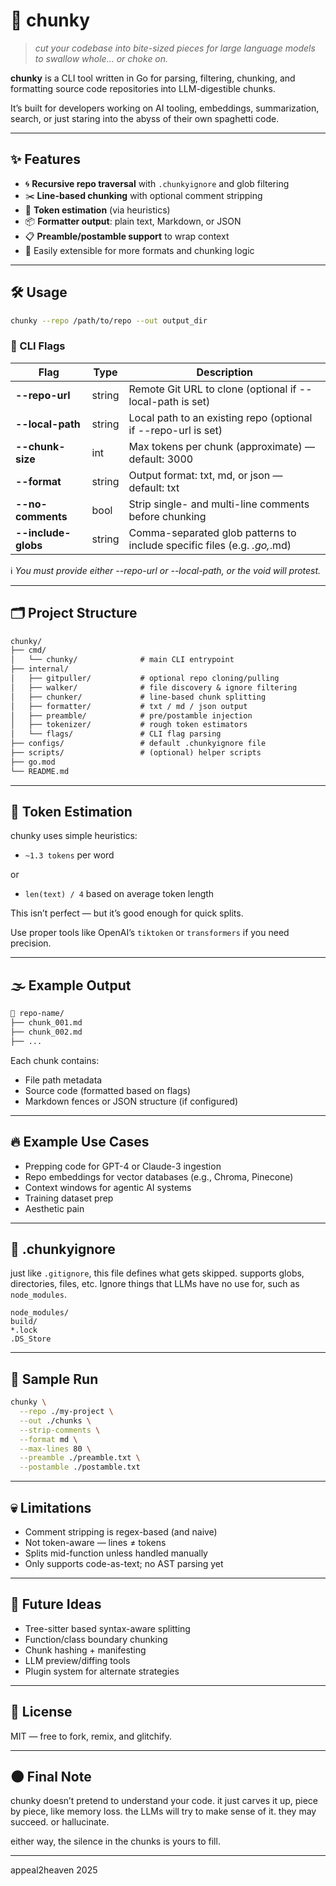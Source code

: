 # 🧩 chunky

> *cut your codebase into bite-sized pieces for large language models to swallow whole... or choke on.*

**chunky** is a CLI tool written in Go for parsing, filtering, chunking, and formatting source code repositories into LLM-digestible chunks.  

It’s built for developers working on AI tooling, embeddings, summarization, search, or just staring into the abyss of their own spaghetti code.

---

## ✨ Features

- 🌀 **Recursive repo traversal** with `.chunkyignore` and glob filtering
- ✂️ **Line-based chunking** with optional comment stripping
- 📏 **Token estimation** (via heuristics)
- 📦 **Formatter output**: plain text, Markdown, or JSON
- 📋 **Preamble/postamble support** to wrap context
- 💅 Easily extensible for more formats and chunking logic

---

## 🛠️ Usage

```sh
chunky --repo /path/to/repo --out output_dir
```

### 🏴 CLI Flags

| Flag    | Type | Description |
| -------- | -------- | ------- |
| **--repo-url**  | string | Remote Git URL to clone (optional if --local-path is set)    |
| **--local-path** | string | Local path to an existing repo (optional if --repo-url is set)     |
| **--chunk-size** | int | Max tokens per chunk (approximate) — default: 3000     |
| **--format** | string | Output format: txt, md, or json — default: txt     |
| **--no-comments** | bool | Strip single- and multi-line comments before chunking     |
| **--include-globs** | string | Comma-separated glob patterns to include specific files (e.g. *.go,*.md)     |


ℹ️ *You must provide either --repo-url or --local-path, or the void will protest.*

---

## 🗂 Project Structure
```txt
chunky/
├── cmd/
│   └── chunky/              # main CLI entrypoint
├── internal/
│   ├── gitpuller/           # optional repo cloning/pulling
│   ├── walker/              # file discovery & ignore filtering
│   ├── chunker/             # line-based chunk splitting
│   ├── formatter/           # txt / md / json output
│   ├── preamble/            # pre/postamble injection
│   ├── tokenizer/           # rough token estimators
│   └── flags/               # CLI flag parsing
├── configs/                 # default .chunkyignore file
├── scripts/                 # (optional) helper scripts
├── go.mod
└── README.md
```

---

## 🧠 Token Estimation
chunky uses simple heuristics:

- `~1.3 tokens` per word

or 

- `len(text) / 4` based on average token length

This isn’t perfect — but it’s good enough for quick splits.

Use proper tools like OpenAI’s `tiktoken` or `transformers` if you need precision.

---

## 🌫️ Example Output
```txt
📄 repo-name/
├── chunk_001.md
├── chunk_002.md
├── ...
```
Each chunk contains:
- File path metadata
- Source code (formatted based on flags)
- Markdown fences or JSON structure (if configured)

---

## 🔥 Example Use Cases

- Prepping code for GPT-4 or Claude-3 ingestion
- Repo embeddings for vector databases (e.g., Chroma, Pinecone)
- Context windows for agentic AI systems
- Training dataset prep
- Aesthetic pain

---

## 📄 .chunkyignore
just like `.gitignore`, this file defines what gets skipped.
supports globs, directories, files, etc. Ignore things that LLMs 
have no use for, such as `node_modules`.

```gitignore
node_modules/
build/
*.lock
.DS_Store
```

---

## 🧪 Sample Run
```sh
chunky \
  --repo ./my-project \
  --out ./chunks \
  --strip-comments \
  --format md \
  --max-lines 80 \
  --preamble ./preamble.txt \
  --postamble ./postamble.txt
```

---

## 💀 Limitations
- Comment stripping is regex-based (and naive)
- Not token-aware — lines ≠ tokens
- Splits mid-function unless handled manually
- Only supports code-as-text; no AST parsing yet

---

## 💌 Future Ideas
- Tree-sitter based syntax-aware splitting
- Function/class boundary chunking
- Chunk hashing + manifesting
- LLM preview/diffing tools
- Plugin system for alternate strategies

---

## 📜 License
MIT — free to fork, remix, and glitchify.

---

## 🌑 Final Note
chunky doesn’t pretend to understand your code.
it just carves it up, piece by piece, like memory loss.
the LLMs will try to make sense of it.
they may succeed. or hallucinate.

either way, the silence in the chunks is yours to fill.

---

appeal2heaven 2025